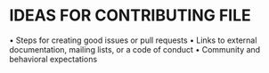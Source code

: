 # IDEAS FOR CONTRIBUTING FILE
• Steps for creating good issues or pull requests
• Links to external documentation, mailing lists, or a code of conduct
• Community and behavioral expectations
